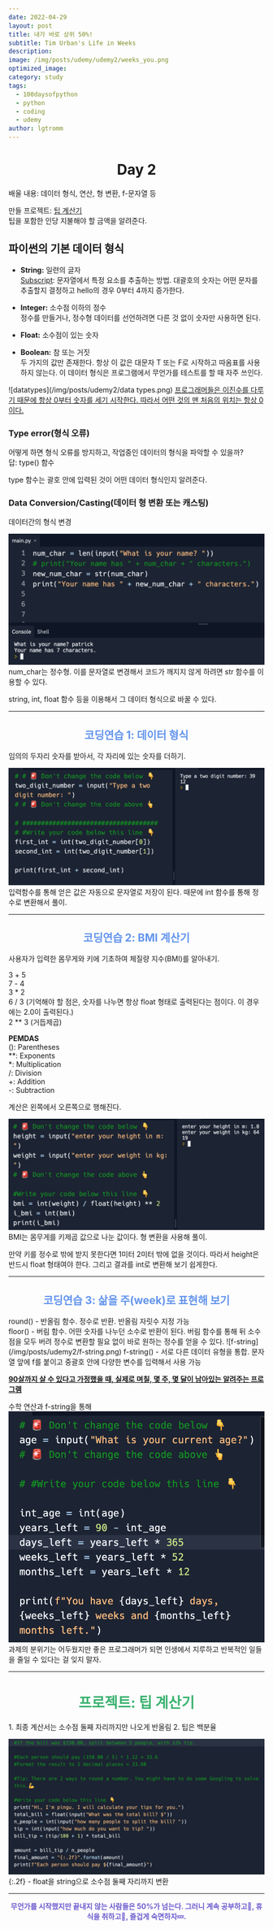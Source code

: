 ```yaml
---
date: 2022-04-29
layout: post
title: 내가 바로 상위 50%!
subtitle: Tim Urban's Life in Weeks
description: 
image: /img/posts/udemy/udemy2/weeks_you.png
optimized_image: 
category: study
tags:
  - 100daysofpython
  - python
  - coding
  - udemy
author: lgtromm
---
```


<h1 style="text-align: center"> Day 2 </h1>
배울 내용: 데이터 형식, 연산, 형 변환, f-문자열 등

만들 프로젝트: [팁 계산기](tip-calculator-end.appbrewery.repl.run)<br/>
팁을 포함한 인당 지불해야 할 금액을 알려준다.

## 파이썬의 기본 데이터 형식
- **String:** 일련의 글자<br/>
<u>Subscript</u>: 문자열에서 특정 요소를 추출하는 방법. 대괄호의 숫자는 어떤 문자를 추출할지 결정하고 hello의 경우 0부터 4까지 증가한다.

- **Integer:** 소수점 이하의 정수<br/>
정수를 만들거나, 정수형 데이터를 선언하려면 다른 것 없이 숫자만 사용하면 된다. 

- **Float:** 소수점이 있는 숫자<br/>

- **Boolean:** 참 또는 거짓<br/>
두 가지의 값만 존재한다. 항상 이 값은 대문자 T 또는 F로 시작하고 따옴표를 사용하지 않는다. 이 데이터 형식은 프로그램에서 무언가를 테스트를 할 때 자주 쓰인다.

![datatypes](/img/posts/udemy2/data types.png)
<u>프로그래머들은 이진수를 다루기 때문에 항상 0부터 숫자를 세기 시작한다. 따라서 어떤 것의 맨 처음의 위치는 항상 0이다.</u>

### Type error(형식 오류)
어떻게 하면 형식 오류를 방지하고, 작업중인 데이터의 형식을 파악할 수 있을까?<br/>
답: type() 함수

type 함수는 괄호 안에 입력된 것이 어떤 데이터 형식인지 알려준다.

### Data Conversion/Casting(데이터 형 변환 또는 캐스팅)
데이터간의 형식 변경

![str](/img/posts/udemy2/str.png)
num_char는 정수형. 이를 문자열로 변경해서 코드가 깨지지 않게 하려면 str 함수를 이용할 수 있다.

string, int, float 함수 등을 이용해서 그 데이터 형식으로 바꿀 수 있다.

---
<h2 style="text-align:center; color: cornflowerblue" > 코딩연습 1: 데이터 형식 </h2>
임의의 두자리 숫자를 받아서, 각 자리에 있는 숫자를 더하기.

![coding1](/img/posts/udemy2/coding1.png)
입력함수를 통해 얻은 값은 자동으로 문자열로 저장이 된다. 때문에 int 함수를 통해 정수로 변환해서 풀이.

---
<h2 style="text-align:center; color: cornflowerblue" > 코딩연습 2: BMI 계산기 </h2>
사용자가 입력한 몸무게와 키에 기초하여 체질량 지수(BMI)를 알아내기.

3 + 5<br/>
7 - 4<br/>
3 * 2<br/>
6 / 3 (기억해야 할 점은, 숫자를 나누면 항상 float 형태로 출력된다는 점이다. 이 경우에는 2.0이 출력된다.)<br/>
2 ** 3 (거듭제곱)

**PEMDAS**<br/>
(): Parentheses<br/>
**: Exponents<br/>
*: Multiplication<br/>
/: Division<br/>
+: Addition<br/>
-: Subtraction<br/>

계산은 왼쪽에서 오른쪽으로 행해진다.

![coding2](/img/posts/udemy2/coding2.png)
BMI는 몸무게를 키제곱 값으로 나눈 값이다. 형 변환을 사용해 풀이.

만약 키를 정수로 밖에 받지 못한다면 1미터 2미터 밖에 없을 것이다. 따라서 height은 반드시 float 형태여야 한다. 그리고 결과를 int로 변환해 보기 쉽게한다.

---
<h2 style="text-align:center; color: cornflowerblue" > 코딩연습 3: 삶을 주(week)로 표현해 보기</h2>
round() - 반올림 함수. 정수로 반환. 반올림 자릿수 지정 가능<br/>
floor() - 버림 함수. 어떤 숫자를 나누던 소수로 반환이 된다. 버림 함수를 통해 뒤 소수점을 모두 버려 정수로 변환할 필요 없이 바로 원하는 정수를 얻을 수 있다.
![f-string](/img/posts/udemy2/f-string.png)
f-string() - 서로 다른 데이터 유형을 통합. 문자열 앞에 f를 붙이고 중괄호 안에 다양한 변수를 입력해서 사용 가능

**<u>90살까지 살 수 있다고 가정했을 때, 실제로 며칠, 몇 주, 몇 달이 남아있는 알려주는 프로그램</u>**

수학 연산과 f-string을 통해 
![coding3](/img/posts/udemy2/coding3.png)
과제의 분위기는 어두웠지만 좋은 프로그래머가 되면 인생에서 지루하고 반복적인 일들을 줄일 수 있다는 걸 잊지 말자.

---

<h1 style="text-align:center; color: MediumSeaGreen" > 프로젝트: 팁 계산기 </h1>
1. 최종 계산서는 소수점 둘째 자리까지만 나오게 반올림
2. 팁은 백분율

![project](/img/posts/udemy2/project.png)
{:.2f} - float을 string으로 소수점 둘째 자리까지 변환

---
<p style="text-align:center; color:SlateBlue; font-weight:bold">무언가를 시작했지만 끝내지 않는 사람들은 50%가 넘는다. 그러니 계속 공부하고📝, 휴식을 취하고🛁, 즐겁게 숙면하자💤.</p>




